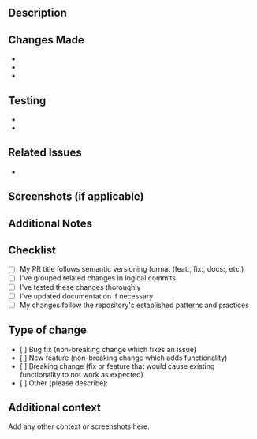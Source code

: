 ## Description

<!-- Provide a brief summary of the changes in this PR -->

## Changes Made

<!-- List the specific changes you've made, grouped by category -->
- 
- 
- 

## Testing

<!-- Explain how you've tested these changes -->
- 
- 

## Related Issues

<!-- Link to any related issues this PR addresses -->
- 

## Screenshots (if applicable)

<!-- Include any screenshots or visuals that help demonstrate the changes -->

## Additional Notes

<!-- Any additional information that reviewers should know -->

## Checklist

- [ ] My PR title follows semantic versioning format (feat:, fix:, docs:, etc.)
- [ ] I've grouped related changes in logical commits
- [ ] I've tested these changes thoroughly
- [ ] I've updated documentation if necessary
- [ ] My changes follow the repository's established patterns and practices

## Type of change

- \[ \] Bug fix (non-breaking change which fixes an issue)
- \[ \] New feature (non-breaking change which adds functionality)
- \[ \] Breaking change (fix or feature that would cause existing functionality to not work as expected)
- \[ \] Other (please describe):

## Additional context

Add any other context or screenshots here.
